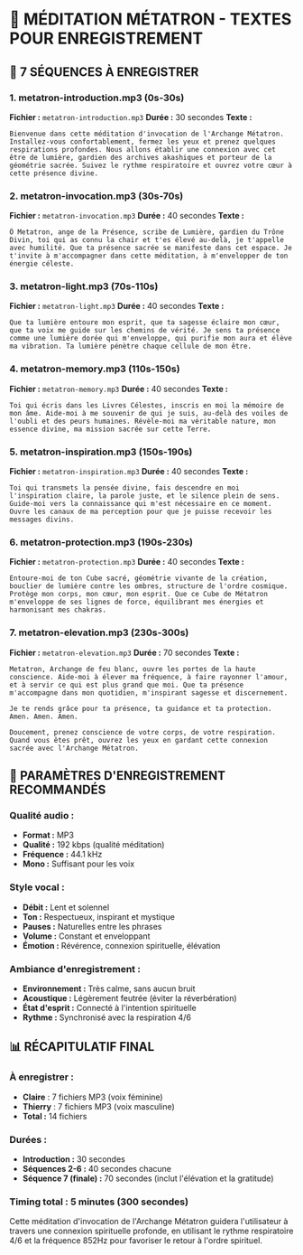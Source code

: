 # 🌟 MÉDITATION MÉTATRON - TEXTES POUR ENREGISTREMENT

## 🎯 **7 SÉQUENCES À ENREGISTRER**

### **1. metatron-introduction.mp3** (0s-30s)
**Fichier :** `metatron-introduction.mp3`
**Durée :** 30 secondes
**Texte :**
```
Bienvenue dans cette méditation d'invocation de l'Archange Métatron. Installez-vous confortablement, fermez les yeux et prenez quelques respirations profondes. Nous allons établir une connexion avec cet être de lumière, gardien des archives akashiques et porteur de la géométrie sacrée. Suivez le rythme respiratoire et ouvrez votre cœur à cette présence divine.
```

### **2. metatron-invocation.mp3** (30s-70s)
**Fichier :** `metatron-invocation.mp3`
**Durée :** 40 secondes
**Texte :**
```
Ô Metatron, ange de la Présence, scribe de Lumière, gardien du Trône Divin, toi qui as connu la chair et t'es élevé au-delà, je t'appelle avec humilité. Que ta présence sacrée se manifeste dans cet espace. Je t'invite à m'accompagner dans cette méditation, à m'envelopper de ton énergie céleste.
```

### **3. metatron-light.mp3** (70s-110s)
**Fichier :** `metatron-light.mp3`
**Durée :** 40 secondes
**Texte :**
```
Que ta lumière entoure mon esprit, que ta sagesse éclaire mon cœur, que ta voix me guide sur les chemins de vérité. Je sens ta présence comme une lumière dorée qui m'enveloppe, qui purifie mon aura et élève ma vibration. Ta lumière pénètre chaque cellule de mon être.
```

### **4. metatron-memory.mp3** (110s-150s)
**Fichier :** `metatron-memory.mp3`
**Durée :** 40 secondes
**Texte :**
```
Toi qui écris dans les Livres Célestes, inscris en moi la mémoire de mon âme. Aide-moi à me souvenir de qui je suis, au-delà des voiles de l'oubli et des peurs humaines. Révèle-moi ma véritable nature, mon essence divine, ma mission sacrée sur cette Terre.
```

### **5. metatron-inspiration.mp3** (150s-190s)
**Fichier :** `metatron-inspiration.mp3`
**Durée :** 40 secondes
**Texte :**
```
Toi qui transmets la pensée divine, fais descendre en moi l'inspiration claire, la parole juste, et le silence plein de sens. Guide-moi vers la connaissance qui m'est nécessaire en ce moment. Ouvre les canaux de ma perception pour que je puisse recevoir les messages divins.
```

### **6. metatron-protection.mp3** (190s-230s)
**Fichier :** `metatron-protection.mp3`
**Durée :** 40 secondes
**Texte :**
```
Entoure-moi de ton Cube sacré, géométrie vivante de la création, bouclier de lumière contre les ombres, structure de l'ordre cosmique. Protège mon corps, mon cœur, mon esprit. Que ce Cube de Métatron m'enveloppe de ses lignes de force, équilibrant mes énergies et harmonisant mes chakras.
```

### **7. metatron-elevation.mp3** (230s-300s)
**Fichier :** `metatron-elevation.mp3`
**Durée :** 70 secondes
**Texte :**
```
Metatron, Archange de feu blanc, ouvre les portes de la haute conscience. Aide-moi à élever ma fréquence, à faire rayonner l'amour, et à servir ce qui est plus grand que moi. Que ta présence m'accompagne dans mon quotidien, m'inspirant sagesse et discernement.

Je te rends grâce pour ta présence, ta guidance et ta protection. Amen. Amen. Amen. 

Doucement, prenez conscience de votre corps, de votre respiration. Quand vous êtes prêt, ouvrez les yeux en gardant cette connexion sacrée avec l'Archange Métatron.
```

## 🎯 **PARAMÈTRES D'ENREGISTREMENT RECOMMANDÉS**

### **Qualité audio :**
- **Format :** MP3
- **Qualité :** 192 kbps (qualité méditation)
- **Fréquence :** 44.1 kHz
- **Mono :** Suffisant pour les voix

### **Style vocal :**
- **Débit :** Lent et solennel
- **Ton :** Respectueux, inspirant et mystique
- **Pauses :** Naturelles entre les phrases
- **Volume :** Constant et enveloppant
- **Émotion :** Révérence, connexion spirituelle, élévation

### **Ambiance d'enregistrement :**
- **Environnement :** Très calme, sans aucun bruit
- **Acoustique :** Légèrement feutrée (éviter la réverbération)
- **État d'esprit :** Connecté à l'intention spirituelle
- **Rythme :** Synchronisé avec la respiration 4/6

## 📊 **RÉCAPITULATIF FINAL**

### **À enregistrer :**
- **Claire** : 7 fichiers MP3 (voix féminine)
- **Thierry** : 7 fichiers MP3 (voix masculine)
- **Total :** 14 fichiers

### **Durées :**
- **Introduction :** 30 secondes
- **Séquences 2-6 :** 40 secondes chacune
- **Séquence 7 (finale) :** 70 secondes (inclut l'élévation et la gratitude)

### **Timing total :** 5 minutes (300 secondes)

Cette méditation d'invocation de l'Archange Métatron guidera l'utilisateur à travers une connexion spirituelle profonde, en utilisant le rythme respiratoire 4/6 et la fréquence 852Hz pour favoriser le retour à l'ordre spirituel.